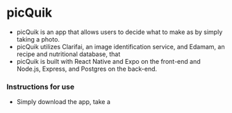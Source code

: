 # picQuik

* picQuik is an app that allows users to decide what to make as by simply taking a photo.
* picQuik utilizes Clarifai, an image identification service, and Edamam, an recipe and nutritional database, that 
* picQuik is built with React Native and Expo on the front-end and Node.js, Express, and Postgres on the back-end.



### Instructions for use

* Simply download the app, take a 